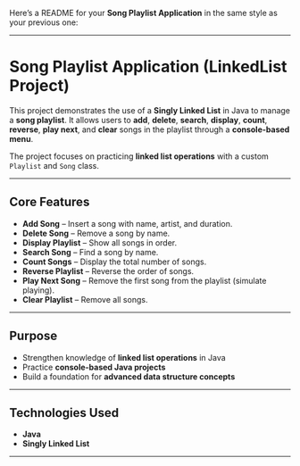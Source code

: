 Here’s a README for your **Song Playlist Application** in the same style as your previous one:

---

# **Song Playlist Application (LinkedList Project)**

This project demonstrates the use of a **Singly Linked List** in Java to manage a **song playlist**.
It allows users to **add**, **delete**, **search**, **display**, **count**, **reverse**, **play next**, and **clear** songs in the playlist through a **console-based menu**.

The project focuses on practicing **linked list operations** with a custom `Playlist` and `Song` class.

---

## **Core Features**

* **Add Song** – Insert a song with name, artist, and duration.
* **Delete Song** – Remove a song by name.
* **Display Playlist** – Show all songs in order.
* **Search Song** – Find a song by name.
* **Count Songs** – Display the total number of songs.
* **Reverse Playlist** – Reverse the order of songs.
* **Play Next Song** – Remove the first song from the playlist (simulate playing).
* **Clear Playlist** – Remove all songs.

---

## **Purpose**

* Strengthen knowledge of **linked list operations** in Java
* Practice **console-based Java projects**
* Build a foundation for **advanced data structure concepts**

---

## **Technologies Used**

* **Java**
* **Singly Linked List**

---

